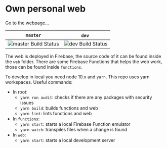 # Own personal web

[Go to the webpage...](https://melchor9000.me)

| `master` | `dev` |
|----------|-------|
| ![master Build Status](https://jenkins.majorcadevs.com/buildStatus/icon?job=melchor9000-personal-page%2Fmaster) | ![dev Build Status](https://jenkins.majorcadevs.com/buildStatus/icon?job=melchor9000-personal-page%2Fdev) |

The web is deployed in Firebase, the source code of it can be found inside the `web` folder. There are some Firebase Functions that helps the web work, those can be found inside `functions`.

To develop in local you need node 10.x and `yarn`. This repo uses yarn workspaces. Useful commands:

- In root:
    - `yarn run audit`: checks if there are any packages with security issues
    - `yarn build`: builds functions and web
    - `yarn lint`: lints functions and web
- In `functions`:
    - `yarn start`: starts a local Firebase Function emulator
    - `yarn watch`: transpiles files when a change is found
- In `web`:
    - `yarn start`: starts a local development server
